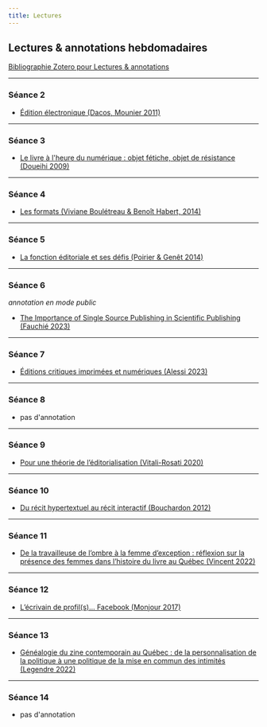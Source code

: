 ```yaml
--- 
title: Lectures
---
```


## Lectures & annotations hebdomadaires

[Bibliographie Zotero pour Lectures & annotations](https://www.zotero.org/groups/5435201/eld-/collections/ZH2XCK8A)

----

### Séance 2 

- <a href="https://via.hypothes.is/https://www.cairn.info/revue-communications-2011-1-page-47.htm">Édition électronique (Dacos, Mounier 2011)</a>

----
 
### Séance 3

- <a href="https://via.hypothes.is/https://books.openedition.org/oep/155">Le livre à l'heure du numérique : objet fétiche, objet de résistance (Doueihi 2009)</a>

----
### Séance 4 

- <a href="https://via.hypothes.is/https://www.parcoursnumeriques-pum.ca/1-pratiques/chapitre9.html" target="blank">Les formats (Viviane Boulétreau & Benoît Habert, 2014)</a>


----
### Séance 5 

- <a href="https://via.hypothes.is/http://www.parcoursnumeriques-pum.ca/1-pratiques/chapitre1.html" target="blank">La fonction éditoriale et ses défis (Poirier & Genêt 2014)</a>



----
### Séance 6 
*annotation en mode public*

- <a href="https://via.hypothes.is/https://www.digitalstudies.org/article/id/9655/">The Importance of Single Source Publishing in Scientific Publishing (Fauchié 2023)</a>

----
### Séance 7 

- <a href="https://via.hypothes.is/http://parcoursnumeriques-pum.ca/12-editionscritiques/chapitre3.html">Éditions critiques imprimées et numériques (Alessi 2023)</a>

----

### Séance 8

- pas d'annotation

----
### Séance 9

- <a href="https://via.hypothes.is/https://journals.openedition.org/revuehn/371">Pour une théorie de l’éditorialisation (Vitali-Rosati 2020)</a>

----
### Séance 10

- <a href="https://via.hypothes.is/https://www.cairn.info/revue-de-la-bibliotheque-nationale-de-france-2012-3-page-13.htm">Du récit hypertextuel au récit interactif (Bouchardon 2012)</a>

----
### Séance 11

- <a href="https://www.erudit.org/fr/revues/memoires/2021-v12-n2-memoires06997/1089037ar/">De la travailleuse de l’ombre à la femme d’exception : réflexion sur la présence des femmes dans l’histoire du livre au Québec (Vincent 2022)</a>

----
### Séance 12

- <a href="https://via.hypothes.is/https://papyrus.bib.umontreal.ca/xmlui/bitstream/handle/1866/18302/lEcrivainDeProfil.pdf?sequence=1&isAllowed=y" target="blank">L’écrivain de profil(s)... Facebook (Monjour 2017)</a>

----
### Séance 13

- <a href="https://via.hypothes.is/https://www.erudit.org/fr/revues/analyses/2022-v16-n1-analyses06955/1088499ar/">Généalogie du zine contemporain au Québec : de la personnalisation de la politique à une politique de la mise en commun des intimités (Legendre 2022)</a>

----
### Séance 14

- pas d'annotation

